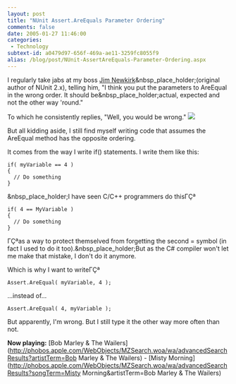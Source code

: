 ```yaml
---
layout: post
title: "NUnit Assert.AreEquals Parameter Ordering"
comments: false
date: 2005-01-27 11:46:00
categories:
 - Technology
subtext-id: a0479d97-656f-469a-ae11-3259fc8055f9
alias: /blog/post/NUnit-AssertAreEquals-Parameter-Ordering.aspx
---
```



I regularly take jabs at my boss [Jim Newkirk](http://blogs.msdn.com/jamesnewkirk/)&nbsp_place_holder;(original author of NUnit 2.x), telling him, "I think you put the parameters to AreEqual in the wrong order. It should be&nbsp_place_holder;actual, expected and not the other way 'round."

To which he consistently replies, "Well, you would be wrong." ![](http://www.peterprovost.org/Files/smile2.gif)

But all kidding aside, I still find myself writing code that assumes the AreEqual method has the opposite ordering.

It comes from the way I write if() statements. I write them like this:
    
    if( myVariable == 4 )
    {
      // Do something
    }

&nbsp_place_holder;I have seen C/C++ programmers do thisΓÇª
    
    if( 4 == MyVariable )
    {
      // Do something
    }

ΓÇªas a way to protect themselved from forgetting the second = symbol (in fact I used to do it too).&nbsp_place_holder;But as the C# compiler won't let me make that mistake, I don't do it anymore.

Which is why I want to writeΓÇª
    
    Assert.AreEqual( myVariable, 4 );

...instead of...
    
    Assert.AreEqual( 4, myVariable );

But apparently, I'm wrong. But I still type it the other way more often than not.

**Now playing:** [Bob Marley & The Wailers](http://phobos.apple.com/WebObjects/MZSearch.woa/wa/advancedSearchResults?artistTerm=Bob Marley & The Wailers) - [Misty Morning](http://phobos.apple.com/WebObjects/MZSearch.woa/wa/advancedSearchResults?songTerm=Misty Morning&artistTerm=Bob Marley & The Wailers)
